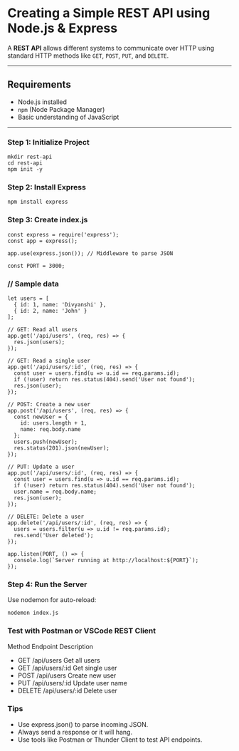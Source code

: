 # Creating a Simple REST API using Node.js & Express

A **REST API** allows different systems to communicate over HTTP using standard HTTP methods like `GET`, `POST`, `PUT`, and `DELETE`.

---

## Requirements

- Node.js installed
- `npm` (Node Package Manager)
- Basic understanding of JavaScript

---

### Step 1: Initialize Project

```
mkdir rest-api
cd rest-api
npm init -y
```
### Step 2: Install Express
```
npm install express
```
### Step 3: Create index.js
```
const express = require('express');
const app = express();

app.use(express.json()); // Middleware to parse JSON

const PORT = 3000;
```

### // Sample data
```
let users = [
  { id: 1, name: 'Divyanshi' },
  { id: 2, name: 'John' }
];

// GET: Read all users
app.get('/api/users', (req, res) => {
  res.json(users);
});

// GET: Read a single user
app.get('/api/users/:id', (req, res) => {
  const user = users.find(u => u.id == req.params.id);
  if (!user) return res.status(404).send('User not found');
  res.json(user);
});

// POST: Create a new user
app.post('/api/users', (req, res) => {
  const newUser = {
    id: users.length + 1,
    name: req.body.name
  };
  users.push(newUser);
  res.status(201).json(newUser);
});

// PUT: Update a user
app.put('/api/users/:id', (req, res) => {
  const user = users.find(u => u.id == req.params.id);
  if (!user) return res.status(404).send('User not found');
  user.name = req.body.name;
  res.json(user);
});

// DELETE: Delete a user
app.delete('/api/users/:id', (req, res) => {
  users = users.filter(u => u.id != req.params.id);
  res.send('User deleted');
});

app.listen(PORT, () => {
  console.log(`Server running at http://localhost:${PORT}`);
});
```
### Step 4: Run the Server
Use nodemon for auto-reload:
```
nodemon index.js
```
### Test with Postman or VSCode REST Client
Method	Endpoint	Description
- GET	/api/users	Get all users
- GET	/api/users/:id	Get single user
- POST	/api/users	Create new user
- PUT	/api/users/:id	Update user name
- DELETE	/api/users/:id	Delete user
  
### Tips
- Use express.json() to parse incoming JSON.
- Always send a response or it will hang.
- Use tools like Postman or Thunder Client to test API endpoints.

